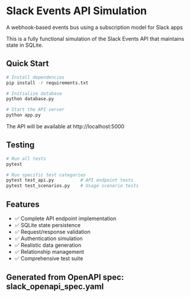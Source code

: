 # Slack Events API Simulation

A webhook-based events bus using a subscription model for Slack apps

This is a fully functional simulation of the Slack Events API that maintains state in SQLite.

## Quick Start

```bash
# Install dependencies
pip install -r requirements.txt

# Initialize database
python database.py

# Start the API server
python app.py
```

The API will be available at http://localhost:5000

## Testing

```bash
# Run all tests
pytest

# Run specific test categories
pytest test_api.py          # API endpoint tests
pytest test_scenarios.py    # Usage scenario tests
```

## Features

- ✅ Complete API endpoint implementation
- ✅ SQLite state persistence
- ✅ Request/response validation
- ✅ Authentication simulation
- ✅ Realistic data generation
- ✅ Relationship management
- ✅ Comprehensive test suite

## Generated from OpenAPI spec: slack_openapi_spec.yaml
